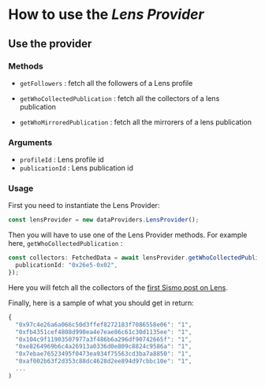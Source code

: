 # How to use the *Lens Provider*

## Use the provider

### Methods

- `getFollowers` : fetch all the followers of a Lens profile

- `getWhoCollectedPublication` : fetch all the collectors of a lens publication

- `getWhoMirroredPublication` : fetch all the mirrorers of a lens publication

### Arguments

- `profileId` : Lens profile id
- `publicationId` : Lens publication id

### Usage

First you need to instantiate the Lens Provider:
```TypeScript
const lensProvider = new dataProviders.LensProvider();
 ```

Then you will have to use one of the Lens Provider methods.
For example here, `getWhoCollectedPublication` :
```TypeScript
const collectors: FetchedData = await lensProvider.getWhoCollectedPublication({
  publicationId: "0x26e5-0x02",
});
 ```

Here you will fetch all the collectors of the [first Sismo post on Lens](https://lenster.xyz/posts/0x26e5-0x02).

Finally, here is a sample of what you should get in return:

```TypeScript
{
  "0x97c4e26a6a066c50d3ffef8272183f7086558e06": "1",
  "0xfb4351cef4808d990ea4e7eae86c61c30d1135ee": "1",
  "0x104c9f11903507977a3f486b6a296df90742665f": "1",
  "0xe8264969b6c4a26913a0336d0e809c8824c9586a": "1",
  "0x7ebae76523495f0473ea934f75563cd3ba7a8850": "1",
  "0xaf002b63f2d353c88dc4628d2ee894d97cbbc10e": "1",
  ...
) 
```